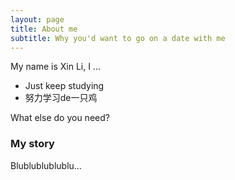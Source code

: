 ```yaml
---
layout: page
title: About me
subtitle: Why you'd want to go on a date with me
---
```


My name is Xin Li, I ...

- Just keep studying
- 努力学习de一只鸡

What else do you need?

### My story

Blublublublublu...
